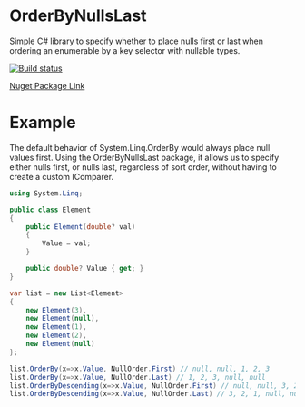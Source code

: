 # OrderByNullsLast
Simple C# library to specify whether to place nulls first or last when ordering an enumerable by a key selector with nullable types.

[![Build status](https://ci.appveyor.com/api/projects/status/k65uuhcf2oq8mbf6/branch/master?svg=true)](https://ci.appveyor.com/project/parekhkb/orderbynullslast/branch/master)

[Nuget Package Link](https://www.nuget.org/packages/OrderByNullsLast/)

# Example

The default behavior of System.Linq.OrderBy would always place null values first. Using the OrderByNullsLast package, it allows us to specify either nulls first, or nulls last, regardless of sort order, without having to create a custom IComparer.

```c#
using System.Linq;

public class Element
{
    public Element(double? val)
    {
        Value = val;
    }

    public double? Value { get; }
}

var list = new List<Element>
{
    new Element(3),
    new Element(null),
    new Element(1),
    new Element(2),
    new Element(null)
};

list.OrderBy(x=>x.Value, NullOrder.First) // null, null, 1, 2, 3
list.OrderBy(x=>x.Value, NullOrder.Last) // 1, 2, 3, null, null
list.OrderByDescending(x=>x.Value, NullOrder.First) // null, null, 3, 2, 1
list.OrderByDescending(x=>x.Value, NullOrder.Last) // 3, 2, 1, null, null
```